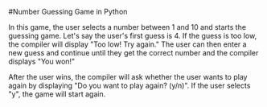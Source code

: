 #Number Guessing Game in Python

In this game, the user selects a number between 1 and 10 and starts the guessing game. Let's say the user's first guess is 4. If the guess is too low, the compiler will display "Too low! Try again." The user can then enter a new guess and continue until they get the correct number and the compiler displays "You won!"

After the user wins, the compiler will ask whether the user wants to play again by displaying "Do you want to play again? (y/n)". If the user selects "y", the game will start again.

